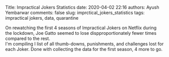 Title: Impractical Jokers Statistics
date: 2020-04-02 22:16
authors: Ayush Yembarwar
comments: false
slug: imprctical_jokers_statistics
tags: impractical jokers, data, quarantine


<!-- PELICAN_BEGIN_SUMMARY -->  

On rewatching the first 4 seasons of Impractical Jokers on Netflix during the lockdown, Joe Gatto seemed to lose dispproportionately fewer times compared to the rest.  
I'm compiling I list of all thumb-downs, punishments, and challenges lost for each Joker. Done with collecting the data for the first season, 4 more to go.  


<!-- PELICAN_END_SUMMARY -->
